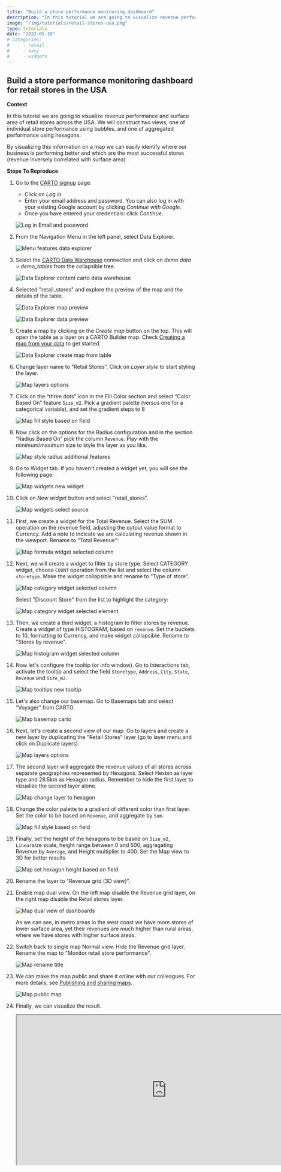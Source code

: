 ```yaml
---
title: "Build a store performance monitoring dashboard"
description: "In this tutorial we are going to visualize revenue performance and surface area of retail stores across the USA. We will construct two views, one of individual store performance using bubbles, and one of aggregated performance using hexagons. By visualizing this information on a map we can easily identify where our business is performing better and which are the most successful stores (revenue inversely correlated with surface area)."
image: "/img/tutorials/retail-stores-usa.png"
type: tutorials
date: "2022-05-10"
# categories:
#     - retail
#     - easy
#     - widgets
---
```

## Build a store performance monitoring dashboard for retail stores in the USA

**Context**

In this tutorial we are going to visualize revenue performance and surface area of retail stores across the USA. We will construct two views, one of individual store performance using bubbles, and one of aggregated performance using hexagons.

By visualizing this information on a map we can easily identify where our business is performing better and which are the most successful stores (revenue inversely correlated with surface area).

**Steps To Reproduce**

1. Go to the <a href="http://app.carto.com/signup" target="_blank">CARTO signup</a> page.
   - Click on *Log in*.
   - Enter your email address and password. You can also log in with your existing Google account by clicking *Continue with Google*.
   - Once you have entered your credentials: click *Continue*.

   ![Log in Email and password](/img/cloud-native-workspace/get-started/login.png)

2. From the Navigation Menu in the left panel, select Data Explorer.

   ![Menu features data explorer](/img/cloud-native-workspace/tutorials/tutorial1_the_menu_features_data_explorer.png)

3. Select the [CARTO Data Warehouse](../../connections/carto-data-warehouse) connection and click on *demo data > demo_tables* from the collapsible tree.

   ![Data Explorer content carto data warehouse](/img/cloud-native-workspace/tutorials/tutorial1_content_carto_dw.png)

4. Selected "retail_stores" and explore the preview of the map and the details of the table.

   ![Data Explorer map preview](/img/cloud-native-workspace/tutorials/tutorial12_de_map_preview.png)

   ![Data Explorer data preview](/img/cloud-native-workspace/tutorials/tutorial12_de_data_preview.png)

5. Create a map by clicking on the *Create map* button on the top. This will open the table as a layer on a CARTO Builder map. Check [Creating a map from your data](../../data-explorer/creating-a-map-from-your-data) to get started.

   ![Data Explorer create map from table](/img/cloud-native-workspace/tutorials/tutorial12_de_map_from_the_table.png)

6. Change layer name to “Retail Stores”. Click on *Layer style* to start styling the layer.

   ![Map layers options](/img/cloud-native-workspace/tutorials/tutorial12_map_layer_options.png)

7. Click on the “three dots” icon in the Fill Color section and select “Color Based On” feature `Size_m2`. Pick a gradient palette (versus one for a categorical variable), and set the gradient steps to 8

   ![Map fill style based on field](/img/cloud-native-workspace/tutorials/tutorial12_map_fill_color_based_on_field.png)

8. Now click on the options for the Radius configuration and in the section “Radius Based On” pick the column `Revenue`. Play with the minimum/maximum size to style the layer as you like.

   ![Map style radius additional features](/img/cloud-native-workspace/tutorials/tutorial12_map_radius_based_on_field.png)

9. Go to Widget tab. If you haven't created a widget yet, you will see the following page:

    ![Map widgets new widget](/img/cloud-native-workspace/tutorials/tutorial12_map_no_widget_added.png)

10. Click on *New widget* button and select "retail_stores".

    ![Map widgets select source](/img/cloud-native-workspace/tutorials/tutorial12_map_widget_select_a_source.png)

11. First, we create a widget for the Total Revenue. Select the SUM operation on the revenue field, adjusting the output value format to Currency. Add a note to indicate we are calculating revenue shown in the viewport. Rename to "Total Revenue":

    ![Map formula widget selected column](/img/cloud-native-workspace/tutorials/tutorial12_map_formula_widget.png)

12. Next, we will create a widget to filter by store type. Select CATEGORY widget, choose `COUNT` operation from the list and select the column `storetype`. Make the widget collapsible and rename to "Type of store".

    ![Map category widget selected column](/img/cloud-native-workspace/tutorials/tutorial12_map_category_widget.png)

    Select "Discount Store" from the list to highlight the category:

    ![Map category widget selected element](/img/cloud-native-workspace/tutorials/tutorial12_map_category_widget_selected_element.png)

13. Then, we create a third widget, a histogram to filter stores by revenue. Create a widget of type HISTOGRAM, based on `revenue`. Set the buckets to 10, formatting to Currency, and make widget collapsible. Rename to "Stores by revenue".

    ![Map histogram widget selected column](/img/cloud-native-workspace/tutorials/tutorial12_map_histogram_widget.png)

14. Now let's configure the tooltip (or info window). Go to Interactions tab, activate the tooltip and select the field `Storetype`, `Address`, `City`, `State`, `Revenue` and `Size_m2`.

    ![Map tooltips new tooltip](/img/cloud-native-workspace/tutorials/tutorial12_map_show_tooltip.png)

15. Let's also change our basemap. Go to Basemaps tab and select “Voyager” from CARTO.

    ![Map basemap carto](/img/cloud-native-workspace/tutorials/tutorial12_map_basemap_carto_voyager.png)

16. Next, let's create a second view of our map. Go to layers and create a new layer by duplicating the "Retail Stores" layer (go to layer menu and click on Duplicate layers).

    ![Map layers options](/img/cloud-native-workspace/tutorials/tutorial12_map_layer_options.png)

17. The second layer will aggregate the revenue values of all stores across separate geographies represented by Hexagons. Select Hexbin as layer type and 28.5km as Hexagon radius.
Remember to hide the first layer to vizualize the second layer alone.

    ![Map change layer to hexagon](/img/cloud-native-workspace/tutorials/tutorial12_map_hexagon_layer.png)

18. Change the color palette to a gradient of different color than first layer. Set the color to be based on `Revenue`, and aggregate by `Sum`.

    ![Map fill style based on field](/img/cloud-native-workspace/tutorials/tutorial12_map_hexagon_fill_color_based_on_field.png)

19. Finally, set the height of the hexagons to be based on `Size_m2`, `Linear`size scale, height range between 0 and 500, aggregating Revenue by `Average`, and Height multiplier to 400. Set the Map view to 3D for better results

    ![Map set hexagon height based on field](/img/cloud-native-workspace/tutorials/tutorial12_map_hexagon_set_height_based_on_field.png)

20. Rename the layer to "Revenue grid (3D view)".

21. Enable map dual view. On the left map disable the Revenue grid layer, on the right map disable the Retail stores layer.

    ![Map dual view of dashboards](/img/cloud-native-workspace/tutorials/tutorial12_map_dual_view.png)

    As we can see, in metro areas in the west coast we have more stores of lower surface area, yet their revenues are much higher than rural areas, where we have stores with higher surface areas.

22. Switch back to single map Normal view. Hide the Revenue grid layer. Rename the map to "Monitor retail store performance".

    ![Map rename title](/img/cloud-native-workspace/tutorials/tutorial12_map_rename_title.png)

23. We can make the map public and share it online with our colleagues. For more details, see [Publishing and sharing maps](../../maps/publishing-and-sharing-maps).

    ![Map public map](/img/cloud-native-workspace/tutorials/tutorial12_map_sharing_options.png)

24. Finally, we can visualize the result.

      <iframe width="800px" height="400px" src="https://gcp-us-east1.app.carto.com/map/f2653124-fdb3-4e93-a16b-b8edae70697d"></iframe>